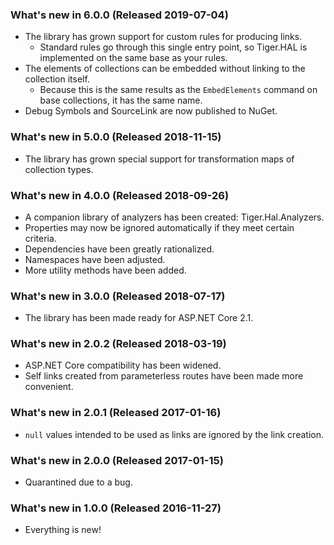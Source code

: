 ﻿### What's new in 6.0.0 (Released 2019-07-04)

* The library has grown support for custom rules for producing links.
  * Standard rules go through this single entry point, so Tiger.HAL is implemented on the same base as your rules.
* The elements of collections can be embedded without linking to the collection itself.
  * Because this is the same results as the `EmbedElements` command on base collections, it has the same name.
* Debug Symbols and SourceLink are now published to NuGet.

### What's new in 5.0.0 (Released 2018-11-15)

* The library has grown special support for transformation maps of collection types.

### What's new in 4.0.0 (Released 2018-09-26)

* A companion library of analyzers has been created: Tiger.Hal.Analyzers.
* Properties may now be ignored automatically if they meet certain criteria.
* Dependencies have been greatly rationalized.
* Namespaces have been adjusted.
* More utility methods have been added.

### What's new in 3.0.0 (Released 2018-07-17)

* The library has been made ready for ASP.NET Core 2.1.

### What's new in 2.0.2 (Released 2018-03-19)

* ASP.NET Core compatibility has been widened.
* Self links created from parameterless routes have been made more convenient.

### What's new in 2.0.1 (Released 2017-01-16)

* `null` values intended to be used as links are ignored by the link creation.

### What's new in 2.0.0 (Released 2017-01-15)

* Quarantined due to a bug.

### What's new in 1.0.0 (Released 2016-11-27)

* Everything is new!
